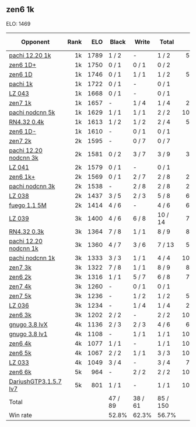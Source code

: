 ## zen6 1k ##

ELO: 1469

Opponent | Rank | ELO | Black | Write | Total | Win rate
---------|-----:|----:|-------|-------|-------|-------:
[pachi 12.20 1k](pachi%2012.20%201k.md) | 1k | 1789 | 1 / 2 | - | 1 / 2 | 50.0%
[zen6 1D+](zen6%201D+.md) | 1k | 1750 | 0 / 1 | 0 / 1 | 0 / 2 | 0.0%
[zen6 1D](zen6%201D.md) | 1k | 1746 | 0 / 1 | 1 / 1 | 1 / 2 | 50.0%
[pachi 1k](pachi%201k.md) | 1k | 1722 | 0 / 1 | - | 0 / 1 | 0.0%
[LZ 043](LZ%20043.md) | 1k | 1668 | 0 / 1 | - | 0 / 1 | 0.0%
[zen7 1k](zen7%201k.md) | 1k | 1657 | - | 1 / 4 | 1 / 4 | 25.0%
[pachi nodcnn 5k](pachi%20nodcnn%205k.md) | 1k | 1629 | 1 / 1 | 1 / 1 | 2 / 2 | 100.0%
[RN4.32 0.4k](RN4.32%200.4k.md) | 1k | 1613 | 1 / 2 | 1 / 2 | 2 / 4 | 50.0%
[zen6 1D-](zen6%201D-.md) | 1k | 1610 | - | 0 / 1 | 0 / 1 | 0.0%
[zen7 2k](zen7%202k.md) | 2k | 1595 | - | 0 / 7 | 0 / 7 | 0.0%
[pachi 12.20 nodcnn 3k](pachi%2012.20%20nodcnn%203k.md) | 2k | 1581 | 0 / 2 | 3 / 7 | 3 / 9 | 33.3%
[LZ 041](LZ%20041.md) | 2k | 1579 | 0 / 1 | - | 0 / 1 | 0.0%
[zen6 1k+](zen6%201k+.md) | 2k | 1569 | 0 / 1 | 2 / 7 | 2 / 8 | 25.0%
[pachi nodcnn 3k](pachi%20nodcnn%203k.md) | 2k | 1538 | - | 2 / 8 | 2 / 8 | 25.0%
[LZ 038](LZ%20038.md) | 2k | 1437 | 3 / 5 | 2 / 3 | 5 / 8 | 62.5%
[fuego 1.1 5M](fuego%201.1%205M.md) | 2k | 1414 | 4 / 6 | - | 4 / 6 | 66.7%
[LZ 039](LZ%20039.md) | 3k | 1400 | 4 / 6 | 6 / 8 | 10 / 14 | 71.4%
[RN4.32 0.3k](RN4.32%200.3k.md) | 3k | 1364 | 7 / 8 | 1 / 1 | 8 / 9 | 88.9%
[pachi 12.20 nodcnn 1k](pachi%2012.20%20nodcnn%201k.md) | 3k | 1360 | 4 / 7 | 3 / 6 | 7 / 13 | 53.8%
[pachi nodcnn 1k](pachi%20nodcnn%201k.md) | 3k | 1333 | 3 / 3 | 1 / 1 | 4 / 4 | 100.0%
[zen7 3k](zen7%203k.md) | 3k | 1322 | 7 / 8 | 1 / 1 | 8 / 9 | 88.9%
[zen6 2k](zen6%202k.md) | 3k | 1316 | 1 / 1 | 5 / 7 | 6 / 8 | 75.0%
[zen7 4k](zen7%204k.md) | 3k | 1260 | - | 0 / 1 | 0 / 1 | 0.0%
[zen7 5k](zen7%205k.md) | 3k | 1236 | - | 1 / 2 | 1 / 2 | 50.0%
[LZ 036](LZ%20036.md) | 3k | 1234 | - | 1 / 4 | 1 / 4 | 25.0%
[zen6 3k](zen6%203k.md) | 3k | 1202 | 2 / 2 | - | 2 / 2 | 100.0%
[gnugo 3.8 lvX](gnugo%203.8%20lvX.md) | 4k | 1136 | 2 / 3 | 2 / 3 | 4 / 6 | 66.7%
[gnugo 3.8 lv1](gnugo%203.8%20lv1.md) | 4k | 1108 | - | 1 / 1 | 1 / 1 | 100.0%
[zen6 4k](zen6%204k.md) | 4k | 1077 | 1 / 1 | - | 1 / 1 | 100.0%
[zen6 5k](zen6%205k.md) | 4k | 1067 | 2 / 2 | 1 / 1 | 3 / 3 | 100.0%
[LZ 033](LZ%20033.md) | 4k | 1049 | 3 / 4 | - | 3 / 4 | 75.0%
[zen6 6k](zen6%206k.md) | 5k | 964 | - | 2 / 2 | 2 / 2 | 100.0%
[DariushGTP3.1.5.7 lv7](DariushGTP3.1.5.7%20lv7.md) | 5k | 801 | 1 / 1 | - | 1 / 1 | 100.0%
Total | | | 47 / 89 | 38 / 61 | 85 / 150 | 
Win rate| | | 52.8% | 62.3% | 56.7% | 
